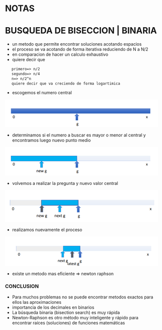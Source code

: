 # NOTAS

# BUSQUEDA DE BISECCION | BINARIA

- un metodo que permite encontrar soluciones acotando espacios
- el proceso se va acotando de forma iterativa reduciendo de N a N/2
- en comparacion de hacer un calculo exhaustivo
- quiere decir que 
 ```
    primero=> n/2
    segundo=> n/4
    n=> n/2^n
    quiere decir que va creciendo de forma logartimica
```
- escogemos el numero central 

![search-1](./../img/search-1.png)
- determinamos si el numero a buscar es mayor o menor al central y encontramos luego nuevo punto medio

![search-2](./../img/search-2.png)
- volvemos a realizar la pregunta y nuevo valor central

![search-3](./../img/search-3.png)
- realizamos nuevamente el proceso

![search-4](./../img/search-4.png)


- existe un metodo mas eficiente => newton raphson 

### CONCLUSION

-  Para muchos problemas no se puede encontrar metodos exactos para ellos las aproximaciones
- importancia de los decimales en binarios
- La búsqueda binaria (bisection search) es muy rápida
- Newton-Raphson es otro método muy inteligente y rápido para encontrar raíces (soluciones) de funciones matemáticas 

